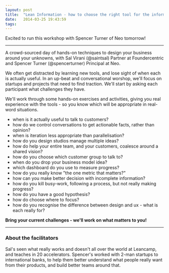 ```yaml
---
layout: post
title:  "Lean Information - how to choose the right tool for the information you need."
date:   2014-03-25 19:43:59
tags:   
---
```


Excited to run this workshop with Spencer Turner of Neo tomorrow!

---

A crowd-sourced day of hands-on techniques to design your business  around your unknowns, with Sal Virani (@saintsal) Partner at Foundercentric and Spencer Turner (@spencerturner) Principal at Neo.  

We often get distracted by learning new tools, and lose sight of when each is actually useful. In an up-beat and conversational worshop, we'll focus on startups and projects that need to find traction. We'll start by asking each participant what challenges they have.

We'll work through some hands-on exercises and activities, giving you real experience with the tools - so you know which will be appropriate in real-word situations.

- when is it actually useful to talk to customers?
- how do we control conversations to get actionable facts, rather than opinion?
- when is iteration less appropriate than parallelisation?
- how do you design studios manage multiple ideas?
- how do help your entire team, and your customers, coalesce around a shared vision?
- how do you choose which customer group to talk to?
- when do you drop your business model idea?
- which dashboard do you use to measure progress?
- how do you really know "the one metric that matters?"
- how can you make better decision with incomplete information?
- how do you kill busy-work, following a process, but not really making progress?
- how do you have a good hypothesis?
- how do choose where to focus?
- how do you recognise the difference between design and ux - what is each really for?

**Bring your current challenges - we'll work on what matters to you!**

---
### About the facilitators 
Sal's seen what really works and doesn't all over the world at Leancamp, and teaches in 20 accelerators. Spencer's worked  with 2-man startups to international banks, to help them better understand what people really want from their products, and build better teams around that.
